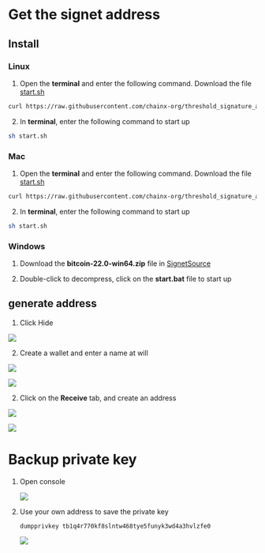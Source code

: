 # Get the signet address

## Install

### Linux

1. Open the **terminal** and enter the following command. Download the file [start.sh](./Linux/start.sh) 

~~~sh
curl https://raw.githubusercontent.com/chainx-org/threshold_signature_api/main/signet/Linux/start.sh -o start.sh
~~~

2. In **terminal**, enter the following command to start up

~~~sh
sh start.sh
~~~

### Mac

1. Open the **terminal** and enter the following command. Download the file [start.sh](./Mac/start.sh) 

~~~sh
curl https://raw.githubusercontent.com/chainx-org/threshold_signature_api/main/signet/Mac/start.sh -o start.sh 
~~~

2. In **terminal**, enter the following command to start up

~~~sh
sh start.sh
~~~

### Windows

1. Download the **bitcoin-22.0-win64.zip** file in [SignetSource](https://github.com/chainx-org/SignetSource/releases/tag/1.3.0)

2. Double-click to decompress, click on the **start.bat** file to start up

## generate address

1. Click Hide

![](https://cdn.jsdelivr.net/gh/AAweidai/PictureBed@master/taproot/16371448323371637144832311.png)

2. Create a wallet and enter a name at will

![](https://cdn.jsdelivr.net/gh/AAweidai/PictureBed@master/taproot/16371449521761637144952150.png)

![](https://cdn.jsdelivr.net/gh/AAweidai/PictureBed@master/taproot/16371450363381637145036324.png)

2. Click on the **Receive** tab, and create an address

![](https://cdn.jsdelivr.net/gh/AAweidai/PictureBed@master/taproot/16371427101311637142710095.png)

![](https://cdn.jsdelivr.net/gh/AAweidai/PictureBed@master/taproot/16371451221131637145122108.png)

# Backup private key

1. Open console

   ![](https://cdn.jsdelivr.net/gh/AAweidai/PictureBed@master/taproot/1637319676322image-20211119185501439.png)

2. Use your own address to save the private key

   ~~~
   dumpprivkey tb1q4r770kf8slntw468tye5funyk3wd4a3hvlzfe0
   ~~~

   ![](https://cdn.jsdelivr.net/gh/AAweidai/PictureBed@master/taproot/1637319721429image-20211119185647263.png)

